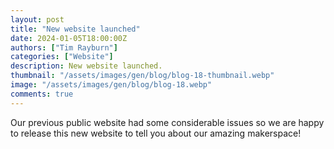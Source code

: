 ```yaml
---
layout: post
title: "New website launched"
date: 2024-01-05T18:00:00Z
authors: ["Tim Rayburn"]
categories: ["Website"]
description: New website launched.
thumbnail: "/assets/images/gen/blog/blog-18-thumbnail.webp"
image: "/assets/images/gen/blog/blog-18.webp"
comments: true
---
```


Our previous public website had some considerable issues so we are happy to release this new website to tell you about our amazing makerspace!